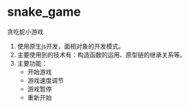 # snake_game
贪吃蛇小游戏
1. 使用原生js开发，面相对象的开发模式。
2. 主要使用到的技术有：构造函数的运用、原型链的继承关系等。
3. 主要功能：
    - 开始游戏
    - 游戏速度调节
    - 游戏暂停
    - 重新开始